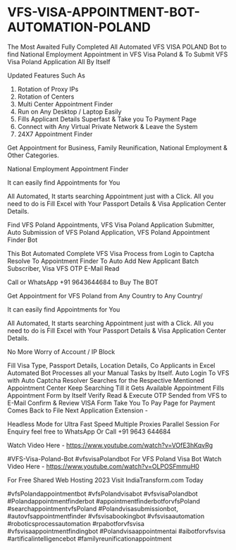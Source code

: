 # VFS-VISA-APPOINTMENT-BOT-AUTOMATION-POLAND
The Most Awaited Fully Completed All Automated VFS VISA POLAND Bot to find National Employment Appointment in VFS Visa Poland &amp; To Submit VFS Visa Poland Application All By Itself

Updated Features Such As

1. Rotation of Proxy IPs
2. Rotation of Centers
3. Multi Center Appointment Finder
4. Run on Any Desktop / Laptop Easily
5. Fills Applicant Details Superfast & Take you To Payment Page
6. Connect with Any Virtual Private Network & Leave the System
7. 24X7 Appointment Finder

Get Appointment for Business, Family Reunification, National Employment & Other Categories.

National Employment Appointment Finder

It can easily find Appointments for You

All Automated, It starts searching Appointment just with a Click. All you need to do is Fill Excel with Your Passport Details & Visa Application Center Details.

Find VFS Poland Appointments, VFS Visa Poland Application Submitter, Auto Submission of VFS Poland Application, VFS Poland Appointment Finder Bot

This Bot Automated Complete VFS Visa Process from Login to Captcha Resolve To Appointment Finder To Auto Add New Applicant Batch Subscriber, Visa VFS OTP E-Mail Read

Call or WhatsApp +91 9643644684 to Buy The BOT

Get Appointment for VFS Poland from Any Country to Any Country/

It can easily find Appointments for You

All Automated, It starts searching Appointment just with a Click. All you need to do is Fill Excel with Your Passport Details & Visa Application Center Details.

No More Worry of Account / IP Block

Fill Visa Type, Passport Details, Location Details, Co Applicants in Excel Automated Bot Processes all your Manual Tasks by Itself. Auto Login To VFS with Auto Captcha Resolver Searches for the Respective Mentioned Appointment Center Keep Searching Till it Gets Available Appointment Fills Appointment Form by Itself Verify Read & Execute OTP Sended from VFS to E-Mail Confirm & Review VISA Form Take You To Pay Page for Payment Comes Back to File Next Application Extension -

Headless Mode for Ultra Fast Speed Multiple Proxies Parallel Session For Enquiry feel free to WhatsApp Or Call +91 9643 644684

Watch Video Here - https://www.youtube.com/watch?v=VOfE3hKqvRg

#VFS-Visa-Poland-Bot #vfsvisaPolandbot For VFS Poland Visa Bot Watch Video Here - https://www.youtube.com/watch?v=OLPOSFmmuH0

For Free Shared Web Hosting 2023 Visit IndiaTransform.com Today

#vfsPolandappointmentbot #vfsPolandvisabot #vfsvisaPolandbot #Polandappointmentfinderbot #appointmentfinderbotforvfsPoland #searchappointmentvfsPoland #Polandvisasubmissionbot, #autovfsappointmentfinder #vfsvisabookingbot #vfsvisaautomation #roboticsprocessautomation #rpabotforvfsvisa #vfsvisaappointmentfindingbot #Polandvisaappointmentai #aibotforvfsvisa #artificalintelligencebot #familyreunificationappointment
